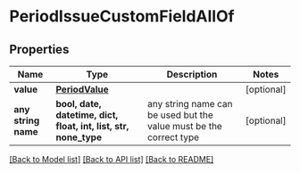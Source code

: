 # PeriodIssueCustomFieldAllOf


## Properties
Name | Type | Description | Notes
------------ | ------------- | ------------- | -------------
**value** | [**PeriodValue**](PeriodValue.md) |  | [optional] 
**any string name** | **bool, date, datetime, dict, float, int, list, str, none_type** | any string name can be used but the value must be the correct type | [optional]

[[Back to Model list]](../README.md#documentation-for-models) [[Back to API list]](../README.md#documentation-for-api-endpoints) [[Back to README]](../README.md)


